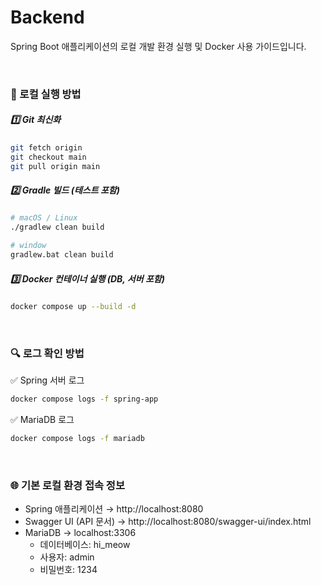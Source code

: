 # Backend

Spring Boot 애플리케이션의 로컬 개발 환경 실행 및 Docker 사용 가이드입니다.

<br>

### 🚀 로컬 실행 방법

##### 1️⃣ Git 최신화
```sh
git fetch origin
git checkout main
git pull origin main
```

##### 2️⃣ Gradle 빌드 (테스트 포함)
```sh
# macOS / Linux
./gradlew clean build

# window
gradlew.bat clean build
```

##### 3️⃣ Docker 컨테이너 실행 (DB, 서버 포함)
```sh
docker compose up --build -d
```

<br>

### 🔍 로그 확인 방법

✅ Spring 서버 로그
```sh
docker compose logs -f spring-app
```

✅ MariaDB 로그
```sh
docker compose logs -f mariadb
```

<br>

### 🌐 기본 로컬 환경 접속 정보

- Spring 애플리케이션 → http://localhost:8080
- Swagger UI (API 문서) → http://localhost:8080/swagger-ui/index.html
- MariaDB → localhost:3306
  - 데이터베이스: hi_meow
  - 사용자: admin
  - 비밀번호: 1234

